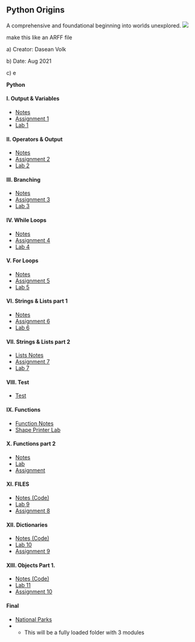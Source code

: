 ## Python Origins
A comprehensive and foundational beginning into worlds unexplored.
![](https://images.unsplash.com/photo-1555949963-ff9fe0c870eb?ixid=MnwxMjA3fDB8MHxwaG90by1wYWdlfHx8fGVufDB8fHx8&ixlib=rb-1.2.1&auto=format&fit=crop&w=1470&q=80)

make this like an ARFF file

 a) Creator: Dasean Volk
    
 b) Date: Aug 2021
    
 c) e




**Python**
#### I. Output & Variables
* [Notes]()
* [Assignment 1](lab4_volk_dasean.py)
* [Lab 1]()
#### II. Operators & Output
* [Notes]()
* [Assignment 2]()
* [Lab 2]()
#### III. Branching
* [Notes]()
* [Assignment 3]()
* [Lab 3]()
#### IV. While Loops
* [Notes]()
* [Assignment 4]()
* [Lab 4](lab4_volk_dasean.py)
#### V. For Loops
* [Notes]()
* [Assignment 5]()
* [Lab 5](lab5_volk_dasean.py)
#### VI. Strings & Lists part 1
* [Notes]()
* [Assignment 6]()
* [Lab 6](lab6_volk_dasean.py)
#### VII. Strings & Lists part 2
* [Lists Notes](week7.md)
* [Assignment 7]()
* [Lab 7](lab6_volk_dasean.py)
#### VIII. Test
* [Test](test.py)
#### IX. Functions 
* [Function Notes](week9.py)
* [Shape Printer Lab](lab7.py)
#### X. Functions part 2
* [Notes]()
* [Lab]()
* [Assignment]()
#### XI. FILES
* [Notes](week11.md)[ (Code)](week11notes.py)
* [Lab 9](lab9.py)
* [Assignment 8](a8_volk_dasean.py)
#### XII. Dictionaries
* [Notes]()[ (Code)](week12.py)
* [Lab 10](lab10.py)
* [Assignment 9](a9_volk_dasean.py)
#### XIII. Objects Part 1.
* [Notes](week13.md)[ (Code)](week13.py)
* [Lab 11](lab11.py)
* [Assignment 10](a10_volk_dasean.py)
#### Final
* [National Parks](final.py)
* * This will be a fully loaded folder with 3 modules
